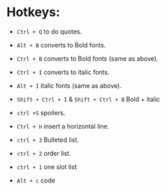 # Hotkeys:



- `Ctrl + Q`  to do quotes.

- `Alt + B` converts to Bold fonts.

- `Ctrl + B` converts to Bold fonts (same as above).

- `Ctrl + I` converts to italic fonts.

- `Alt + I`  italic fonts  (same as above).

- `Shift + Ctrl + I` & `Shift + Ctrl + B`  Bold + italic

- `ctrl +S`  spoilers.

- `Ctrl + H`  insert a horizontal line.

- `ctrl + 3` Bulleted list.

- `ctrl + 2` order list.

- `ctrl + 1` one slot list

- `Alt + c`   code

  